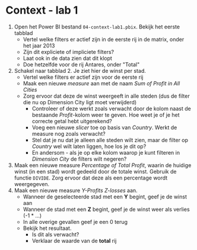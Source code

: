 # Context - lab 1

1. Open het Power BI bestand `04-context-lab1.pbix`. Bekijk het eerste tabblad
   * Vertel welke filters er actief zijn in de eerste rij in de matrix, onder het jaar 2013
   * Zijn dit expliciete of impliciete filters?
   * Laat ook in de data zien dat dit klopt
   * Doe hetzelfde voor de rij Antares, onder "Total"
2. Schakel naar tabblad 2. Je ziet hier de winst per stad.
   * Vertel welke filters er actief zijn voor de eerste rij
   * Maak een nieuwe *measure* aan met de naam *Sum of Profit in All Cities*
   * Zorg ervoor dat deze de winst weergeeft in alle steden (dus de filter die nu op Dimension City ligt moet verwijderd)
     * Controleer of deze werkt zoals verwacht door de kolom naast de bestaande *Profit*-kolom weer te geven. Hoe weet je of je het correcte getal hebt uitgerekend?
     * Voeg een nieuwe *slicer* toe op basis van *Country*. Werkt de measure nog zoals verwacht?
     * Stel dat je nu dat je alleen alle steden wilt zien, maar de filter op *Country* wel wilt laten liggen, hoe los je dit op?
     * En andersom - als je op elke kolom waarop je kunt filteren in *Dimension City* de filters wilt negeren?
3. Maak een nieuwe measure *Percentage of Total Profit*, waarin de huidige winst (in een stad) wordt gedeeld door de totale winst. Gebruik de functie `DIVIDE`. Zorg ervoor dat deze als een percentage wordt weergegeven.
4. Maak een nieuwe measure *Y-Profits Z-losses* aan.
   * Wanneer de geselecteerde stad met een **Y** begint, geef je de winst aan
   * Wanneer de stad met een **Z** begint, geef je de winst weer als verlies (-1 * ...)
   * In alle overige gevallen geef je een 0 terug
   * Bekijk het resultaat.
     * Is dit als verwacht?
     * Verklaar de waarde van de **total** rij
